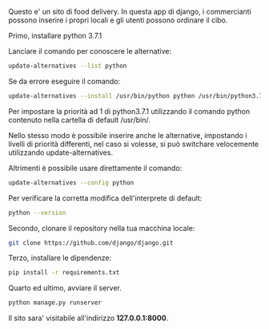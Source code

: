 Questo e' un sito di food delivery. In questa app di django, i commercianti possono inserire i propri locali e gli utenti possono ordinare il cibo.

Primo, installare python 3.7.1

Lanciare il comando per conoscere le alternative:
```bash
update-alternatives --list python
```

Se da errore eseguire il comando:

```bash
update-alternatives --install /usr/bin/python python /usr/bin/python3.7 1
```

Per impostare la priorità ad 1 di python3.7.1 utilizzando il comando python contenuto nella cartella di default /usr/bin/.

Nello stesso modo è possibile inserire anche le alternative, impostando i livelli di priorità differenti, nel caso si volesse, si può switchare velocemente utilizzando update-alternatives.

Altrimenti è possibile usare direttamente il comando:
```bash
update-alternatives --config python
```

Per verificare la corretta modifica dell'interprete di default:
```bash
python --version
```


Secondo, clonare il repository nella tua macchina locale:

```bash
git clone https://github.com/django/django.git
```

Terzo, installare le dipendenze:

```bash
pip install -r requirements.txt
```

Quarto ed ultimo, avviare il server.

```bash
python manage.py runserver
```

Il sito sara' visitabile all'indirizzo **127.0.0.1:8000**.
